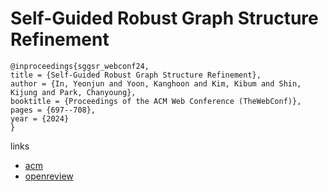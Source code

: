 # Self-Guided Robust Graph Structure Refinement

```
@inproceedings{sggsr_webconf24,
title = {Self-Guided Robust Graph Structure Refinement},
author = {In, Yeonjun and Yoon, Kanghoon and Kim, Kibum and Shin, Kijung and Park, Chanyoung},
booktitle = {Proceedings of the ACM Web Conference (TheWebConf)},
pages = {697--708},
year = {2024}
}
```

links
- [acm](https://dl.acm.org/doi/10.1145/3589334.3645522)
- [openreview](https://openreview.net/forum?id=bhpunMiSFu)
